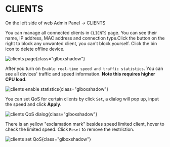 # CLIENTS

On the left side of web Admin Panel -> CLIENTS

You can manage all connected clients in `CLIENTS` page. You can see their name, IP address, MAC address and connection type.Click the button on the right to block any unwanted client, you can't block yourself. Click the bin icon to delete offline device.

![clients page](https://static.gl-inet.com/docs/en/3/setup/gl-b2200/clients/clients_page_b2200.png){class="glboxshadow"}

After you turn on `Enable real-time speed and traffic statistics`. You can see all devices' traffic and speed information. **Note this requires higher CPU load**.

![clients enable statistics](https://static.gl-inet.com/docs/en/3/setup/gl-b2200/clients/clients_enable_statistics_b2200.png){class="glboxshadow"}

You can set QoS for certain clients by click `Set`, a dialog will pop up, input the speed and click **Apply**.

![clients QoS dialog](https://static.gl-inet.com/docs/en/3/setup/share/clients/clients_qos_dialog.png){class="glboxshadow"}

There is an yellow "exclamation mark" besides speed limited client, hover to check the limited speed. Click `Reset` to remove the restriction.

![clients set QoS](https://static.gl-inet.com/docs/en/3/setup/gl-b2200/clients/clients_set_qos_b2200.png){class="glboxshadow"}
